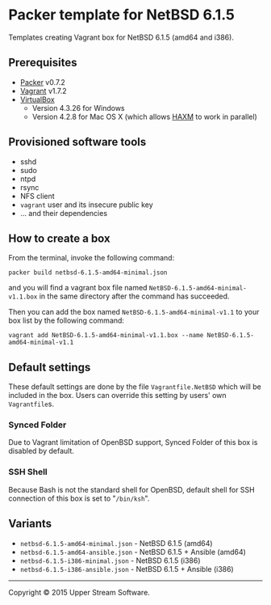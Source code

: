# Packer template for NetBSD 6.1.5

Templates creating Vagrant box for NetBSD 6.1.5 (amd64 and i386).

## Prerequisites

* [Packer] v0.7.2
* [Vagrant] v1.7.2
* [VirtualBox]
	* Version 4.3.26 for Windows
	* Version 4.2.8 for Mac OS X (which allows [HAXM] to work in parallel)

[Packer]: https://www.packer.io/ "Packer by HashiCorp"
[Vagrant]: https://www.vagrantup.com/ "Vagrant"
[VirtualBox]: https://www.virtualbox.org/ "Oracle VM VirtualBox"
[HAXM]: https://software.intel.com/en-us/android/articles/intel-hardware-accelerated-execution-manager
        "Intel&reg; Hardware Accelerated Execution Manager"

## Provisioned software tools

* sshd
* sudo
* ntpd
* rsync
* NFS client
* `vagrant` user and its insecure public key
* ... and their dependencies

## How to create a box

From the terminal, invoke the following command:

	packer build netbsd-6.1.5-amd64-minimal.json

and you will find a vagrant box file named `NetBSD-6.1.5-amd64-minimal-v1.1.box`
in the same directory after the command has succeeded.

Then you can add the box named `NetBSD-6.1.5-amd64-minimal-v1.1` to your box list
by the following command:

	vagrant add NetBSD-6.1.5-amd64-minimal-v1.1.box --name NetBSD-6.1.5-amd64-minimal-v1.1

## Default settings

These default settings are done by the file `Vagrantfile.NetBSD` which will be included in the box.
Users can override this setting by users' own `Vagrantfile`s.

### Synced Folder

Due to Vagrant limitation of OpenBSD support, Synced Folder of this box is disabled by default.

### SSH Shell

Because Bash is not the standard shell for OpenBSD, default shell for SSH connection of this box
is set to "`/bin/ksh`".

## Variants

* `netbsd-6.1.5-amd64-minimal.json` - NetBSD 6.1.5 (amd64)
* `netbsd-6.1.5-amd64-ansible.json` - NetBSD 6.1.5 + Ansible (amd64)
* `netbsd-6.1.5-i386-minimal.json` - NetBSD 6.1.5 (i386)
* `netbsd-6.1.5-i386-ansible.json` - NetBSD 6.1.5 + Ansible (i386)

- - -

Copyright &copy; 2015 Upper Stream Software.
